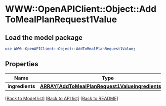 # WWW::OpenAPIClient::Object::AddToMealPlanRequest1Value

## Load the model package
```perl
use WWW::OpenAPIClient::Object::AddToMealPlanRequest1Value;
```

## Properties
Name | Type | Description | Notes
------------ | ------------- | ------------- | -------------
**ingredients** | [**ARRAY[AddToMealPlanRequest1ValueIngredientsInner]**](AddToMealPlanRequest1ValueIngredientsInner.md) |  | 

[[Back to Model list]](../README.md#documentation-for-models) [[Back to API list]](../README.md#documentation-for-api-endpoints) [[Back to README]](../README.md)


